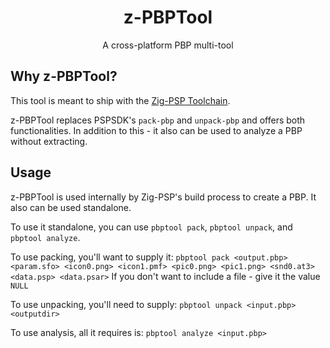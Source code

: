 <h1 align="center">z-PBPTool</h1>
<p align="center">A cross-platform PBP multi-tool</p>

## Why z-PBPTool?
This tool is meant to ship with the [Zig-PSP Toolchain](https://github.com/zPSP-Dev/Zig-PSP).

z-PBPTool replaces PSPSDK's `pack-pbp` and `unpack-pbp` and offers both functionalities.
In addition to this - it also can be used to analyze a PBP without extracting.

## Usage
z-PBPTool is used internally by Zig-PSP's build process to create a PBP. It also can be used standalone.

To use it standalone, you can use `pbptool pack`, `pbptool unpack`, and `pbptool analyze`.

To use packing, you'll want to supply it: `pbptool pack <output.pbp> <param.sfo> <icon0.png> <icon1.pmf> <pic0.png> <pic1.png> <snd0.at3> <data.psp> <data.psar>`
If you don't want to include a file - give it the value `NULL`

To use unpacking, you'll need to supply: `pbptool unpack <input.pbp> <outputdir>`

To use analysis, all it requires is: `pbptool analyze <input.pbp>`
